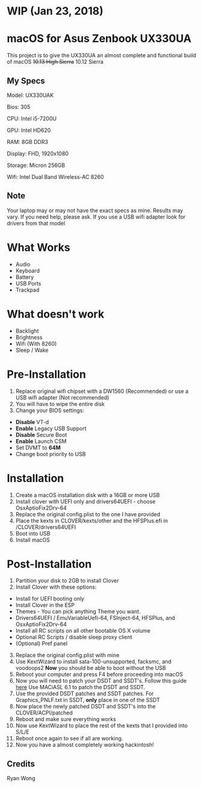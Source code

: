 # WIP (Jan 23, 2018)
# macOS for Asus Zenbook UX330UA 
This project is to give the UX330UA an almost complete and functional build of macOS <S>10.13 High Sierra</S> 10.12 Sierra

## My Specs 
Model: UX330UAK

Bios: 305

CPU: Intel i5-7200U

GPU: Intel HD620

RAM: 8GB DDR3 

Display: FHD, 1920x1080

Storage: Micron 256GB 

Wifi: Intel Dual Band Wireless-AC 8260

## Note
Your laptop may or may not have the exact specs as mine. Results may vary. If you need help, please ask.
If you use a USB wifi adapter look for drivers from that model

# What Works
- Audio
- Keyboard
- Battery
- USB Ports
- Trackpad 

# What doesn't work
- Backlight
- Brightness
- Wifi (With 8260)
- Sleep / Wake

# Pre-Installation
1. Replace original wifi chipset with a DW1560 (Recommended) or use a USB wifi adapter (Not recommended)
2. You will have to wipe the entire disk 
3. Change your BIOS settings: 
  - **Disable** VT-d
  - **Enable** Legacy USB Support
  - **Disable** Secure Boot
  - **Enable** Launch CSM 
  - Set DVMT to **64M**
  - Change boot priority to USB
  
# Installation
1. Create a macOS installation disk with a 16GB or more USB
2. Install clover with UEFI only and drivers64UEFI - choose OsxAptioFix2Drv-64
3. Replace the original config.plist to the one I have provided
4. Place the kexts in CLOVER/kexts/other and the HFSPlus.efi in /CLOVER/drivers64UEFI 
5. Boot into USB
6. Install macOS

# Post-Installation
1. Partition your disk to 2GB to install Clover 
2. Install Clover with these options: 
  - Install for UEFI booting only
  - Install Clover in the ESP
  - Themes - You can pick anything Theme you want.
  - Drivers64UEFI / EmuVariableUefi-64, FSInject-64, HFSPlus, and OsxAptioFix2Drv-64
  - Install all RC scripts on all other bootable OS X volume
  - Optional RC Scripts / disable sleep proxy client
  - (Optional) Pref panel
3. Replace the original config.plist with mine
4. Use KextWizard to install sata-100-unsupported, facksmc, and voodoops2
**Now** you should be able to boot without the USB
5. Reboot your computer and press F4 before proceeding into macOS
6. Now you will need to patch your DSDT and SSDT's. Follow this guide [here](https://www.tonymacx86.com/threads/guide-patching-laptop-dsdt-ssdts.152573/) Use MACiASL 6.1 to patch the DSDT and SSDT. 
7. Use the provided DSDT patches and SSDT patches. For Graphics_PNLF.txt in SSDT, **only** place in one of the SSDT 
8. Now place the newly patched DSDT and SSDT's into the CLOVER/ACPI/patched
9. Reboot and make sure everything works
10. Now use KextWizard to place the rest of the kexts that I provided into S/L/E 
11. Reboot once again to see if all are working. 
12. Now you have a almost completely working hackintosh!

## Credits
Ryan Wong
